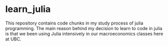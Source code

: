 # learn_julia
This repository contains code chunks in my study process of julia programming. The main reason behind my decision to learn to code in julia is that we been using Julia intensively in our macroeconomics classes here at UBC. 
